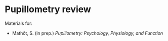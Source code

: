 # Pupillometry review

Materials for:

- Mathôt, S. (in prep.) *Pupillometry: Psychology, Physiology, and Function*
